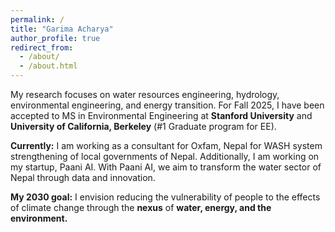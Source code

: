 ```yaml
---
permalink: /
title: "Garima Acharya"
author_profile: true
redirect_from: 
  - /about/
  - /about.html
---
```

 My research focuses on water resources engineering, hydrology, environmental engineering, and energy transition. For Fall 2025, I have been accepted to MS in Environmental Engineering at **Stanford University** and **University of California, Berkeley** (#1 Graduate program for EE).


**Currently:** I am working as a consultant for Oxfam, Nepal for WASH system strengthening of local governments of Nepal. Additionally, I am working on my startup, Paani AI. With Paani AI, we aim to transform the water sector of Nepal through data and innovation.

**My 2030 goal:** I envision reducing the vulnerability of people to the effects of climate change through the **nexus** of **water, energy, and the environment.**




